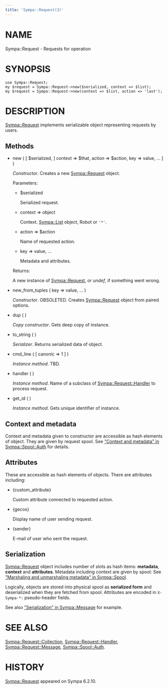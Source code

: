 ```yaml
---
title: 'Sympa::Request(3)'
---
```


# NAME

Sympa::Request - Requests for operation

# SYNOPSIS

    use Sympa::Request;
    my $request = Sympa::Request->new($serialized, context => $list);
    my $request = Sympa::Request->new(context => $list, action => 'last');

# DESCRIPTION

[Sympa::Request](./Sympa-Request.3.md) implements serializable object representing requests by
users.

## Methods

- new ( \[ $serialized, \] context => $that, action => $action,
key => value, ... \] )

    _Constructor_.
    Creates a new [Sympa::Request](./Sympa-Request.3.md) object.

    Parameters:

    - $serialized

        Serialized request.

    - context => object

        Context.  [Sympa::List](./Sympa-List.3.md) object, Robot or `'*'`.

    - action => $action

        Name of requested action.

    - key => value, ...

        Metadata and attributes.

    Returns:

    A new instance of [Sympa::Request](./Sympa-Request.3.md), or _undef_, if something went wrong.

- new\_from\_tuples ( key => value, ... )

    _Constructor_.
    OBSOLETED.
    Creates [Sympa::Request](./Sympa-Request.3.md) object from paired options.

- dup ( )

    _Copy constructor_.
    Gets deep copy of instance.

- to\_string ( )

    _Serializer_.
    Returns serialized data of object.

- cmd\_line ( \[ canonic => 1 \] )

    _Instance method_.
    TBD.

- handler ( )

    _Instance method_.
    Name of a subclass of [Sympa::Request::Handler](./Sympa-Request-Handler.3.md) to process request.

- get\_id ( )

    _Instance method_.
    Gets unique identifier of instance.

## Context and metadata

Context and metadata given to constructor are accessible as hash elements
of object.
They are given by request spool.
See ["Context and metadata" in Sympa::Spool::Auth](./Sympa-Spool-Auth.3.md#context-and-metadata) for details.

## Attributes

These are accessible as hash elements of objects.
There are attributes including:

- {custom\_attribute}

    Custom attribute connected to requested action.

- {gecos}

    Display name of user sending request.

- {sender}

    E-mail of user who sent the request.

## Serialization

[Sympa::Request](./Sympa-Request.3.md) object includes number of slots as hash items:
**metadata**, **context** and **attributes**.
Metadata including context are given by spool:
See ["Marshaling and unmarshaling metadata" in Sympa::Spool](./Sympa-Spool.3.md#marshaling-and-unmarshaling-metadata).

Logically, objects are stored into physical spool as **serialized form**
and deserialized when they are fetched from spool.
Attributes are encoded in `X-Sympa-*:` pseudo-header fields.

See also ["Serialization" in Sympa::Message](./Sympa-Message.3.md#serialization) for example.

# SEE ALSO

[Sympa::Request::Collection](./Sympa-Request-Collection.3.md),
[Sympa::Request::Handler](./Sympa-Request-Handler.3.md),
[Sympa::Request::Message](./Sympa-Request-Message.3.md),
[Sympa::Spool::Auth](./Sympa-Spool-Auth.3.md).

# HISTORY

[Sympa::Request](./Sympa-Request.3.md) appeared on Sympa 6.2.10.
